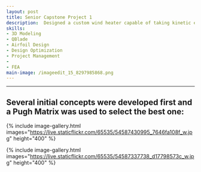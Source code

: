 ```yaml
---
layout: post
title: Senior Capstone Project 1
description:  Designed a custom wind heater capable of taking kinetic energy from the wind and convertind it directly to heat without an electrical interface.
skills: 
- 3D Modeling
- QBlade
- Airfoil Design
- Design Optimization
- Project Management
- 
- FEA
main-image: /imageedit_15_8297985868.png
---
```


---
## Several initial concepts were developed first and a Pugh Matrix was used to select the best one:


{% include image-gallery.html images="https://live.staticflickr.com/65535/54587430995_7646fa108f_w.jpg" height="400" %} 

{% include image-gallery.html images="https://live.staticflickr.com/65535/54587337738_d17798573c_w.jpg" height="400" %} 
